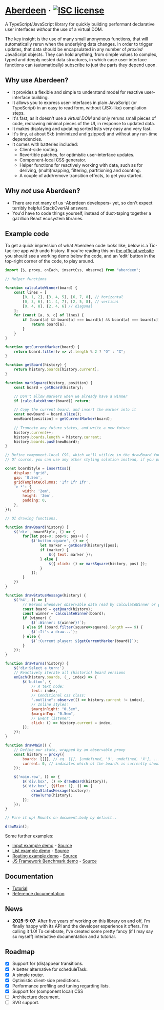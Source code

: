 # [Aberdeen](https://aberdeenjs.org/) &middot; [![ISC license](https://img.shields.io/badge/license-ISC-blue.svg)](https://github.com/vanviegen/aberdeen/blob/master/LICENSE.txt)

A TypeScript/JavaScript library for quickly building performant declarative user interfaces *without* the use of a virtual DOM.

The key insight is the use of many small anonymous functions, that will automatically rerun when the underlying data changes. In order to trigger updates, that data should be encapsulated in any number of *proxied* JavaScript objects. They can hold anything, from simple values to complex, typed and deeply nested data structures, in which case user-interface functions can (automatically) subscribe to just the parts they depend upon.

## Why use Aberdeen?

- It provides a flexible and simple to understand model for reactive user-interface building.
- It allows you to express user-interfaces in plain JavaScript (or TypeScript) in an easy to read form, without (JSX-like) compilation steps.
- It's fast, as it doesn't use a *virtual DOM* and only reruns small pieces of code, redrawing minimal pieces of the UI, in response to updated data. 
- It makes displaying and updating sorted lists very easy and very fast.
- It's tiny, at about 5kb (minimized and gzipped) and without any run-time dependencies.
- It comes with batteries included:
  - Client-side routing.
  - Revertible patches, for optimistic user-interface updates.
  - Component-local CSS generator.
  - Helper functions for reactively working with data, such as for deriving, (multi)mapping, filtering, partitioning and counting.
  - A couple of add/remove transition effects, to get you started.

## Why *not* use Aberdeen?

- There are not many of us -Aberdeen developers- yet, so don't expect terribly helpful StackOver/AI answers.
- You'd have to code things yourself, instead of duct-taping together a gazillion React ecosystem libraries.

## Example code

To get a quick impression of what Aberdeen code looks like, below is a Tic-tac-toe app with undo history. If you're reading this on [the official website](https://vanviegen.github.io/aberdeen/README/) you should see a working demo below the code, and an 'edit' button in the top-right corner of the code, to play around.

```javascript
import {$, proxy, onEach, insertCss, observe} from "aberdeen";

// Helper functions

function calculateWinner(board) {
    const lines = [
        [0, 1, 2], [3, 4, 5], [6, 7, 8], // horizontal
        [0, 3, 6], [1, 4, 7], [2, 5, 8], // vertical
        [0, 4, 8], [2, 4, 6] // diagonal
    ];
    for (const [a, b, c] of lines) {
        if (board[a] && board[a] === board[b] && board[a] === board[c]) {
            return board[a];
        }
    }
}

function getCurrentMarker(board) {
	return board.filter(v => v).length % 2 ? "O" : "X";
}

function getBoard(history) {
    return history.boards[history.current];
}

function markSquare(history, position) {
    const board = getBoard(history);

    // Don't allow markers when we already have a winner
    if (calculateWinner(board)) return;

    // Copy the current board, and insert the marker into it
    const newBoard = board.slice();
    newBoard[position] = getCurrentMarker(board);
    
    // Truncate any future states, and write a new future
    history.current++;
    history.boards.length = history.current;
    history.boards.push(newBoard);
}

// Define component-local CSS, which we'll utilize in the drawBoard function.
// Of course, you can use any other styling solution instead, if you prefer.

const boardStyle = insertCss({
    display: 'grid',
    gap: '0.5em',
    gridTemplateColumns: '1fr 1fr 1fr',
    '> *': {
        width: '2em',
        height: '2em',
        padding: 0,
    },
});

// UI drawing functions.

function drawBoard(history) {
    $('div', boardStyle, () => {
        for(let pos=0; pos<9; pos++) {
            $('button.square', () => {
                let marker = getBoard(history)[pos];
                if (marker) {
                    $({ text: marker });
                } else {
                    $({ click: () => markSquare(history, pos) });
                }
            });
        }
    })
}

function drawStatusMessage(history) {
    $('h4', () => {
        // Reruns whenever observable data read by calculateWinner or getCurrentMarker changes
        const board = getBoard(history);
        const winner = calculateWinner(board);
        if (winner) {
            $(`:Winner: ${winner}!`);
        } else if (board.filter(square=>square).length === 9) {
            $(`:It's a draw...`);
        } else {
            $(`:Current player: ${getCurrentMarker(board)}`);
        }
    });
}

function drawTurns(history) {
    $('div:Select a turn:')
    // Reactively iterate all (historic) board versions
    onEach(history.boards, (_, index) => {
        $('button', {
            // A text node:
            text: index,
            // Conditional css class:
            ".outline": observe(() => history.current != index),
            // Inline styles:
            $marginRight: "0.5em",
            $marginTop: "0.5em",
            // Event listener:
            click: () => history.current = index,
        });
    });
}

function drawMain() {
    // Define our state, wrapped by an observable proxy
    const history = proxy({
        boards: [[]], // eg. [[], [undefined, 'O', undefined, 'X'], ...]
        current: 0, // indicates which of the boards is currently showing
    });

    $('main.row', () => {
        $('div.box', () => drawBoard(history));
        $('div.box', {$flex: 1}, () => {
            drawStatusMessage(history);
            drawTurns(history);
        });
    });
}

// Fire it up! Mounts on document.body by default..

drawMain();
```

Some further examples:

- [Input example demo](https://vanviegen.github.io/aberdeen/examples/input/) - [Source](https://github.com/vanviegen/aberdeen/tree/master/examples/input)
- [List example demo](https://vanviegen.github.io/aberdeen/examples/list/) - [Source](https://github.com/vanviegen/aberdeen/tree/master/examples/list)
- [Routing example demo](https://vanviegen.github.io/aberdeen/examples/router/) - [Source](https://github.com/vanviegen/aberdeen/tree/master/examples/router)
- [JS Framework Benchmark demo](https://vanviegen.github.io/aberdeen/examples/js-framework-benchmark/) - [Source](https://github.com/vanviegen/aberdeen/tree/master/examples/js-framework-benchmark)


## Documentation

- [Tutorial](https://vanviegen.github.io/aberdeen/Tutorial/)
- [Reference documentation](https://vanviegen.github.io/aberdeen/modules.html)

## News

- **2025-5-07**: After five years of working on this library on and off, I'm finally happy with its API and the developer experience it offers. I'm calling it 1.0! To celebrate, I've created some pretty fancy (if I may say so myself) interactive documentation and a tutorial.

## Roadmap

- [x] Support for (dis)appear transitions.
- [x] A better alternative for scheduleTask.
- [x] A simple router.
- [x] Optimistic client-side predictions.
- [x] Performance profiling and tuning regarding lists.
- [x] Support for (component local) CSS
- [ ] Architecture document.
- [ ] SVG support.
